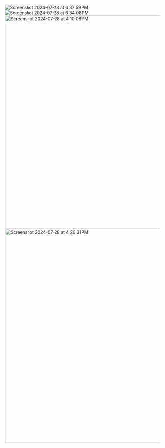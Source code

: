 ![Screenshot 2024-07-28 at 6 37 59 PM](https://github.com/user-attachments/assets/29a99748-7d64-43e0-a777-e3b6a3c4a71c)
![Screenshot 2024-07-28 at 6 34 08 PM](https://github.com/user-attachments/assets/4d1ca250-d5cd-46da-b778-3fcd7b6c8f74)
<img width="696" alt="Screenshot 2024-07-28 at 4 10 06 PM" src="https://github.com/user-attachments/assets/708fc98e-ef9e-4281-ae01-c0d025012f78">
<img width="696" alt="Screenshot 2024-07-28 at 4 26 31 PM" src="https://github.com/user-attachments/assets/0a5920b3-51fa-4520-a02b-e50251f4347b">
